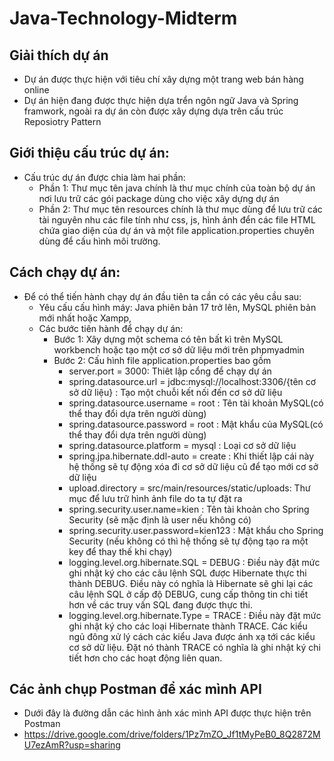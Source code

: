 # Java-Technology-Midterm
## Giải thích dự án
- Dự án được thực hiện với tiêu chí xây dựng một trang web bán hàng online
- Dự án hiện đang được thực hiện dựa trển ngôn ngữ Java và Spring framwork, ngoài ra dự án còn được xây dựng dựa trên cấu trúc Reposiotry Pattern

## Giới thiệu cấu trúc dự án:
- Cấu trúc dự án được chia làm hai phần:
  - Phần 1: Thư mục tên java chính là thư mục chính của toàn bộ dự án nơi lưu trữ các gói package dùng cho việc xây dựng dự án
  - Phần 2: Thư mục tên resources chính là thư mục dùng để lưu trữ các tài nguyên nhu các file tính như css, js, hình ảnh đển các file HTML chứa giao diện của dự án và một file application.properties chuyên dùng để cấu hình môi trường.
 
## Cách chạy dự án:
- Để có thể tiến hành chạy dự án đầu tiên ta cần có các yêu cầu sau:
  - Yêu cấu cấu hình máy: Java phiên bản 17 trở lên, MySQL phiên bản mới nhất hoặc Xampp,
  - Các bước tiên hành để chạy dự án:
    - Bước 1: Xây dựng một schema có tên bất kì trên MySQL workbench hoặc tạo một cơ sở dữ liệu mới trên phpmyadmin
    - Bước 2: Cấu hình file application.properties bao gồm 
      - server.port = 3000: Thiêt lập cổng để chạy dự án
      - spring.datasource.url = jdbc:mysql://localhost:3306/{tên cơ sở dữ liệu} : Tạo một chuỗi kết nối đến cơ sở dữ liệu
      - spring.datasource.username = root : Tên tài khoản MySQL(có thể thay đổi dựa trên người dùng)
      - spring.datasource.password = root : Mật khẩu của MySQL(có thể thay đổi dựa trên người dùng)
      - spring.datasource.platform = mysql : Loại cơ sở dữ liệu
      - spring.jpa.hibernate.ddl-auto = create : Khi thiết lập cái này hệ thống sẽ tự động xóa đi cơ sở dữ liệu cũ để tạo mới cơ sở dữ liệu
      - upload.directory = src/main/resources/static/uploads: Thư mục để lưu trữ hình ảnh file do ta tự đặt ra
      - spring.security.user.name=kien : Tên tài khoản cho Spring Security (sẽ mặc định là user nếu không có)
      - spring.security.user.password=kien123 : Mật khẩu cho Spring Security (nếu không có thì hệ thống sẽ tự động tạo ra một key để thay thế khi chạy)
      - logging.level.org.hibernate.SQL = DEBUG : Điều này đặt mức ghi nhật ký cho các câu lệnh SQL được Hibernate thực thi thành DEBUG. Điều này có nghĩa là Hibernate sẽ ghi lại các câu lệnh SQL ở cấp độ DEBUG, cung cấp thông tin chi tiết hơn về các truy vấn SQL đang được thực thi.
      - logging.level.org.hibernate.Type = TRACE : Điều này đặt mức ghi nhật ký cho các loại Hibernate thành TRACE. Các kiểu ngủ đông xử lý cách các kiểu Java được ánh xạ tới các kiểu cơ sở dữ liệu. Đặt nó thành TRACE có nghĩa là ghi nhật ký chi tiết hơn cho các hoạt động liên quan.
## Các ảnh chụp Postman để xác mình API      
- Dưới đây là đường dẫn các hình ảnh xác mình API được thực hiện trên Postman
- https://drive.google.com/drive/folders/1Pz7mZO_Jf1tMyPeB0_8Q2872MU7ezAmR?usp=sharing





